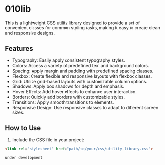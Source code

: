 # 010lib

This is a lightweight CSS utility library designed to provide a set of convenient classes for common styling tasks, making it easy to create clean and responsive designs.

## Features

- Typography: Easily apply consistent typography styles.
- Colors: Access a variety of predefined text and background colors.
- Spacing: Apply margin and padding with predefined spacing classes.
- Flexbox: Create flexible and responsive layouts with flexbox classes.
- Grid: Utilize grid-based layouts with customizable column options.
- Shadows: Apply box shadows for depth and emphasis.
- Hover Effects: Add hover effects to enhance user interaction.
- Borders: Quickly add borders with customizable styles.
- Transitions: Apply smooth transitions to elements.
- Responsive Design: Use responsive classes to adapt to different screen sizes.

## How to Use

1. Include the CSS file in your project:

```html
<link rel="stylesheet" href="path/to/your/css/utility-library.css">

under development 
